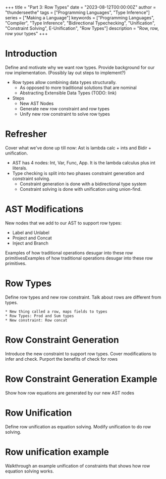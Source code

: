 +++
title = "Part 3: Row Types"
date = "2023-08-12T00:00:00Z"
author = "thunderseethe"
tags = ["Programming Languages", "Type Inference"]
series = ["Making a Language"]
keywords = ["Programming Languages", "Compiler", "Type Inference", "Bidirectional Typechecking", "Unification", "Constraint Solving", 
E-Unification", "Row Types"]
description = "Row, row, row your types"
+++

# Introduction
Define and motivate why we want row types. 
Provide background for our row implementation. (Possibly lay out steps to implement?)

  * Row types allow combining data types structurally. 
    * As opposed to more traditional solutions that are nominal
    * Abstracting Extensible Data Types (TODO: link)
  * Steps
    * New AST Nodes
    * Generate new row constraint and row types
    * Unify new row constraint to solve row types

# Refresher
Cover what we've done up till now: Ast is lambda calc + ints and Bidir + unification.

  * AST has 4 nodes: Int, Var, Func, App. It is the lambda calculus plus int literals.
  * Type checking is split into two phases constraint generation and constraint solving.
    * Constraint generation is done with a bidirectional type system
    * Constraint solving is done with unification using union-find.


# AST Modifications
New nodes that we add to our AST to support row types:

 * Label and Unlabel
 * Project and Concat
 * Inject and Branch

Examples of how traditional operations desugar into these row primitivesExamples of how traditional operations desugar into these row primitives.

# Row Types
Define row types and new row constraint. Talk about rows are different from types.

    * New thing called a row, maps fields to types
    * Row Types: Prod and Sum types 
    * New constraint: Row concat

# Row Constraint Generation
Introduce the new constraint to support row types. Cover modifications to infer and check. Purport the benefits of check for rows

# Row Constraint Generation Example
Show how row equations are generated by our new AST nodes

# Row Unification
Define row unification as equation solving. Modify unification to do row solving.

# Row unification example
Walkthrough an example unification of constraints that shows how row equation solving works.

